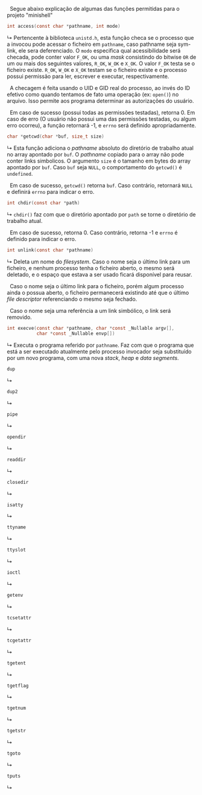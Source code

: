 &nbsp; Segue abaixo explicação de algumas das funções permitidas para o projeto "minishell"

```c
int access(const char *pathname, int mode)
```
&rdsh; Pertencente à biblioteca `unistd.h`, esta função checa se o processo que a invocou pode acessar o ficheiro em `pathname`, caso pathname seja sym-link, ele sera deferenciado. O `modo` especifica qual acessibilidade será checada, pode conter valor `F_OK`, ou uma *mask* consistindo do bitwise `OR` de um ou mais  dos seguintes valores, `R_OK`, `W_OK` e `X_OK`. O valor `F_OK` testa se o ficheiro existe. `R_OK`, `W_OK` e `X_OK` testam se o ficheiro existe e o processo possui permissão para ler, escrever e executar, respectivamente.

&nbsp; A checagem é feita usando o UID e GID real do processo, ao invés do ID efetivo como quando tentamos de fato uma operação (ex: `open()`) no arquivo. Isso permite aos programa determinar as autorizações do usuário.

&nbsp; Em caso de sucesso (possui todas as permissões testadas), retorna 0. Em caso de erro (O usuário não possui uma das permissões testadas, ou algum erro ocorreu), a função retornará -1, e `errno` será definido apropriadamente.

```c
char *getcwd(char *buf, size_t size)
```
&rdsh; Esta função adiciona o *pathname* absoluto do diretório de trabalho atual no array apontado por `buf`. O *pathname* copiado para o array não pode conter links simbolicos. O argumento `size` é o tamanho em bytes do array apontado por `buf`. Caso `buf` seja `NULL`, o comportamento do `getcwd()` é `undefined`.

&nbsp; Em caso de sucesso, `getcwd()` retorna `buf`. Caso contrário, retornará `NULL` e definirá `errno` para indicar o erro.

```c
int chdir(const char *path)
```
&rdsh; `chdir()` faz com que o diretório apontado por `path` se torne o diretório de trabalho atual.

&nbsp; Em caso de sucesso, retorna 0. Caso contrário, retorna -1 e `errno` é definido para indicar o erro.

```c
int unlink(const char *pathname)
```
&rdsh; Deleta um nome do *filesystem*. Caso o nome seja o último link para um ficheiro, e nenhum processo tenha o ficheiro aberto, o mesmo será deletado, e o espaço que estava a ser usado ficará disponível para reusar.

&nbsp; Caso o nome seja o último link para o ficheiro, porém algum processo ainda o possua aberto, o ficheiro permanecerá existindo até que o último *file descriptor* referenciando o mesmo seja fechado.

&nbsp; Caso o nome seja uma referência a um link simbólico, o link será removido.

```c
int execve(const char *pathname, char *const _Nullable argv[],
		   char *const _Nullable envp[])
```
&rdsh; Executa o programa referido por `pathname`. Faz com que o programa que está a ser executado atualmente pelo processo invocador seja substituído por um novo programa, com uma nova *stack*, *heap* e *data segments*.

```c
dup
```
&rdsh;

```c
dup2
```
&rdsh;

```c
pipe
```
&rdsh;

```c
opendir
```
&rdsh;

```c
readdir
```
&rdsh;

```c
closedir
```
&rdsh;

```c
isatty
```
&rdsh;

```c
ttyname
```
&rdsh;

```c
ttyslot
```
&rdsh;

```c
ioctl
```
&rdsh;

```c
getenv
```
&rdsh;

```c
tcsetattr
```
&rdsh;

```c
tcgetattr
```
&rdsh;

```c
tgetent
```
&rdsh;

```c
tgetflag
```
&rdsh;

```c
tgetnum
```
&rdsh;

```c
tgetstr
```
&rdsh;

```c
tgoto
```
&rdsh;

```c
tputs
```
&rdsh;
